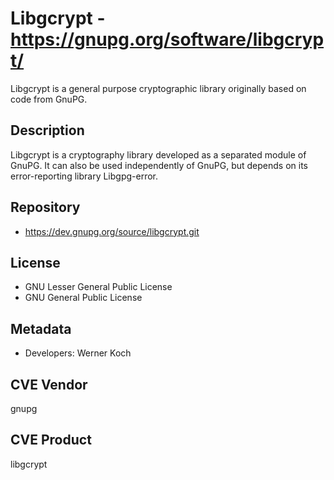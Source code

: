 # Libgcrypt - https://gnupg.org/software/libgcrypt/
Libgcrypt is a general purpose cryptographic library originally based on code from GnuPG.

## Description
Libgcrypt is a cryptography library developed as a separated module of GnuPG. It can also be used independently of GnuPG, but depends on its error-reporting library Libgpg-error.

## Repository
- https://dev.gnupg.org/source/libgcrypt.git

## License
- GNU Lesser General Public License
- GNU General Public License

## Metadata
- Developers: Werner Koch

## CVE Vendor
gnupg

## CVE Product
libgcrypt
